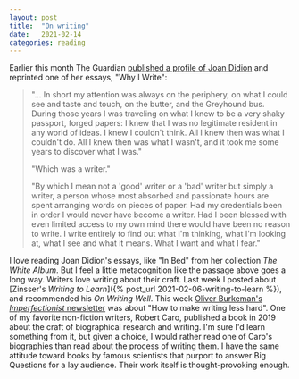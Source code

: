 ```yaml
---
layout: post
title:  "On writing"
date:   2021-02-14
categories: reading
---
```


Earlier this month The Guardian [published a profile of Joan Didion](https://www.theguardian.com/books/2021/feb/08/california-cool-and-magical-thinking-joan-didion-at-86) and reprinted one of her essays, "Why I Write":

> "... In short my attention was always on the periphery, on what I could see and taste and touch, on the butter, and the Greyhound bus. During those years I was traveling on what I knew to be a very shaky passport, forged papers: I knew that I was no legitimate resident in any world of ideas. I knew I couldn't think. All I knew then was what I couldn't do. All I knew then was what I wasn't, and it took me some years to discover what I was."
>
> "Which was a writer."
>
> "By which I mean not a 'good' writer or a 'bad' writer but simply a writer, a person whose most absorbed and passionate hours are spent arranging words on pieces of paper. Had my credentials been in order I would never have become a writer. Had I been blessed with even limited access to my own mind there would have been no reason to write. I write entirely to find out what I'm thinking, what I'm looking at, what I see and what it means. What I want and what I fear."

I love reading Joan Didion's essays, like "In Bed" from her collection _The White Album_. But I feel a little metacognition like the passage above goes a long way. Writers love writing about their craft. Last week I posted about [Zinsser's _Writing to Learn_]({% post_url 2021-02-06-writing-to-learn %}), and recommended his _On Writing Well_. This week [Oliver Burkeman's _Imperfectionist_ newsletter](https://www.oliverburkeman.com) was about "How to make writing less hard". One of my favorite non-fiction writers, Robert Caro, published a book in 2019 about the craft of biographical research and writing. I'm sure I'd learn something from it, but given a choice, I would rather read one of Caro's biographies than read about the process of writing them. I have the same attitude toward books by famous scientists that purport to answer Big Questions for a lay audience. Their work itself is thought-provoking enough.